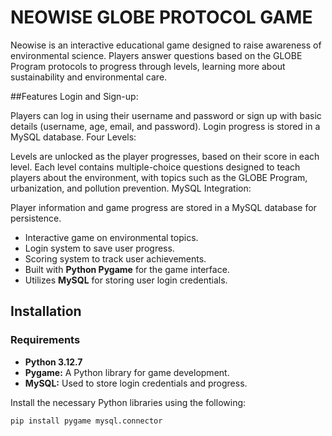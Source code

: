# NEOWISE GLOBE PROTOCOL GAME

Neowise is an interactive educational game designed to raise awareness of environmental science. Players answer questions based on the GLOBE Program protocols to progress through levels, learning more about sustainability and environmental care.

##Features
Login and Sign-up:

Players can log in using their username and password or sign up with basic details (username, age, email, and password).
Login progress is stored in a MySQL database.
Four Levels:

Levels are unlocked as the player progresses, based on their score in each level.
Each level contains multiple-choice questions designed to teach players about the environment, with topics such as the GLOBE Program, urbanization, and pollution prevention.
MySQL Integration:

Player information and game progress are stored in a MySQL database for persistence.

- Interactive game on environmental topics.
- Login system to save user progress.
- Scoring system to track user achievements.
- Built with **Python Pygame** for the game interface.
- Utilizes **MySQL** for storing user login credentials.

## Installation

### Requirements

- **Python 3.12.7**
- **Pygame:** A Python library for game development.
- **MySQL:** Used to store login credentials and progress.

Install the necessary Python libraries using the following:

```bash
pip install pygame mysql.connector
